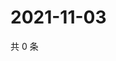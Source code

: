 # 2021-11-03

共 0 条

<!-- BEGIN WEIBO -->
<!-- 最后更新时间 Wed Nov 03 2021 13:00:43 GMT+0800 (China Standard Time) -->

<!-- END WEIBO -->
